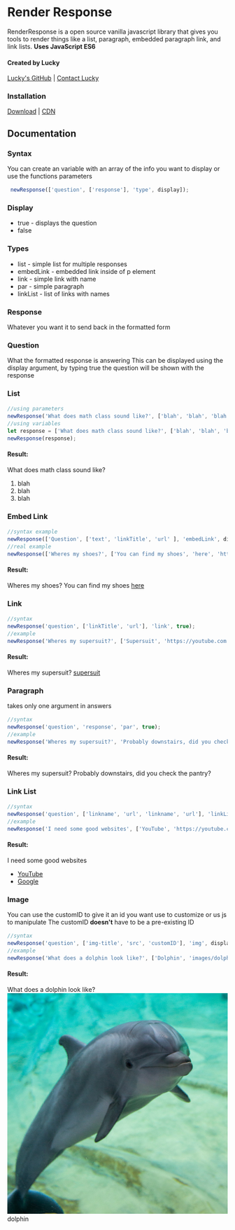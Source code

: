 # Render Response

RenderResponse is a open source vanilla javascript library that gives you tools to render things like a list, paragraph, embedded paragraph link, and link lists. **Uses JavaScript ES6** 

#### Created by Lucky
[Lucky's GitHub](https://github.com/Raidlucky) |
[Contact Lucky](https://raidlucky.github.io/Projects/)

### Installation

[Download](https://github.com/BanZ-Development/RenderResponse/releases/) |
[CDN](https://banz-development.github.io/RenderResponse/response.min.js)

## Documentation

### Syntax
You can create an variable with an array of the info you want to display or use the functions parameters
```js
 newResponse(['question', ['response'], 'type', display]);
```

### Display
- true - displays the question
- false

### Types
- list - simple list for multiple responses
- embedLink - embedded link inside of p element
- link - simple link with name
- par - simple paragraph
- linkList - list of links with names

### Response
Whatever you want it to send back in the formatted form

### Question
What the formatted response is answering
This can be displayed using the display argument, by typing true the question will be shown with the response

### List
```js
//using parameters
newResponse('What does math class sound like?', ['blah', 'blah', 'blah'], 'list', true);
//using variables
let response = ['What does math class sound like?', ['blah', 'blah', 'blah'], 'list', true];
newResponse(response);

```

#### Result:

What does math class sound like?
1. blah
2. blah
3. blah

### Embed Link
```js
//syntax example
newResponse(['Question', ['text', 'linkTitle', 'url' ], 'embedLink', display]);
//real example
newResponse(['Wheres my shoes?', ['You can find my shoes', 'here', 'https://youtube.com'], 'embedLink', true]);
```

#### Result:

Wheres my shoes?
You can find my shoes [here](https://youtube.com)

### Link
```js
//syntax
newResponse('question', ['linkTitle', 'url'], 'link', true);
//example
newResponse('Wheres my supersuit?', ['Supersuit', 'https://youtube.com'], 'link', true);
```

#### Result:

Wheres my supersuit?
[supersuit](https://youtube.com)

### Paragraph
takes only one argument in answers

```js
//syntax
newResponse('question', 'response', 'par', true);
//example
newResponse('Wheres my supersuit?', 'Probably downstairs, did you check the pantry?', 'par', true);
```

#### Result:

Wheres my supersuit?
Probably downstairs, did you check the pantry?

### Link List
```js
//syntax
newResponse('question', ['linkname', 'url', 'linkname', 'url'], 'linkList', true);
//example
newResponse('I need some good websites', ['YouTube', 'https://youtube.com', 'Google', 'https://google.com'], 'linkList', true);
```

#### Result:

I need some good websites
- [YouTube](https://youtube.com)
- [Google](https://google.com)

### Image
You can use the customID to give it an id you want use to customize or us js to manipulate
The customID **doesn't** have to be a pre-existing ID
```js
//syntax
newResponse('question', ['img-title', 'src', 'customID'], 'img', display);
//example
newResponse('What does a dolphin look like?', ['Dolphin', 'images/dolphin.jpg', 'dolphin-img'], 'img', true);
```

#### Result:

What does a dolphin look like?
![dolphin-img](assets/images/dolphin.jpg)
dolphin
